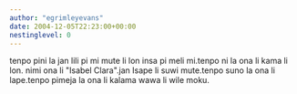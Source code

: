 ```yaml
---
author: "egrimleyevans"
date: 2004-12-05T22:23:00+00:00
nestinglevel: 0
---
```

tenpo pini la jan lili pi mi mute li lon insa pi meli mi.tenpo ni la ona li kama li lon. nimi ona li "Isabel Clara".jan Isape li suwi mute.tenpo suno la ona li lape.tenpo pimeja la ona li kalama wawa li wile moku.